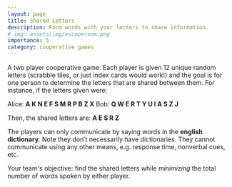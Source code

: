 ```yaml
---
layout: page
title: Shared Letters
description: Form words with your letters to share information.
# img: assets/img/escaperoom.png
importance: 5
category: cooperative games
---
```


A two player cooperative game. Each player is given 12 unique random letters (scrabble tiles, or just index cards would work!) and the goal is for one person to determine the letters that are shared between them. For instance, if the letters given were:

Alice: **A K N E F S M R P B Z X**
Bob: **Q W E R T Y U I A S Z J**

Then, the shared letters are: **A E S R Z**

The players can only communicate by saying words in the **english dictionary**. Note they don’t necessarily have dictionaries. They cannot communicate using any other means, e.g. response time, nonverbal cues, etc. 

Your team's objective: find the shared letters while *minimizing* the total number of words spoken by either player. 
